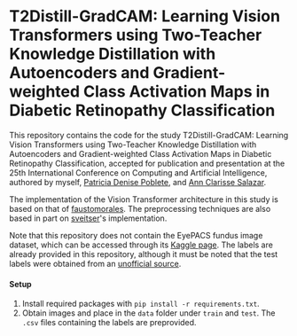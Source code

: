 # T2Distill-GradCAM: Learning Vision Transformers using Two-Teacher Knowledge Distillation with Autoencoders and Gradient-weighted Class Activation Maps in Diabetic Retinopathy Classification

This repository contains the code for the study T2Distill-GradCAM: Learning Vision Transformers using Two-Teacher Knowledge Distillation with Autoencoders and Gradient-weighted Class Activation Maps in Diabetic Retinopathy Classification, accepted for publication and presentation at the 25th International Conference on Computing and Artificial Intelligence, authored by myself, [Patricia Denise Poblete](https://github.com/PatriciaDeniseP), and [Ann Clarisse Salazar](https://github.com/ClarisseSalazar).

The implementation of the Vision Transformer architecture in this study is based on that of [faustomorales](https://github.com/faustomorales/vit-keras). The preprocessing techniques are also based in part on [sveitser](https://github.com/sveitser/kaggle_diabetic/blob/master/convert.py)'s implementation.

Note that this repository does not contain the EyePACS fundus image dataset, which can be accessed through its [Kaggle page](https://www.kaggle.com/competitions/diabetic-retinopathy-detection). The labels are already provided in this repository, although it must be noted that the test labels were obtained from an [unofficial source](https://www.kaggle.com/datasets/c7934597/resized-2015-2019-diabetic-retinopathy-detection).

#### Setup
1. Install required packages with `pip install -r requirements.txt`.
2. Obtain images and place in the `data` folder under `train` and `test`. The `.csv` files containing the labels are preprovided.
